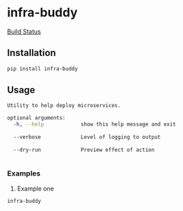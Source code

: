 # infra-buddy

[Build Status](https://api.travis-ci.org/AlienVault-Engineering/infra-buddy.png) 
## Installation

```bash
pip install infra-buddy
```

## Usage

```bash
Utility to help deploy microservices.

optional arguments:
  -h, --help            show this help message and exit
  
  --verbose             Level of logging to output
  
  --dry-run             Preview effect of action
  
```

 ### Examples
 
 1. Example one
 
 ```bash
 infra-buddy 
 ``` 
 